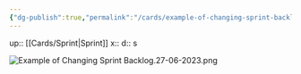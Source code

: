 ```yaml
---
{"dg-publish":true,"permalink":"/cards/example-of-changing-sprint-backlog/"}
---
```


up:: [[Cards/Sprint\|Sprint]] 
x:: 
d:: s

![Example of Changing Sprint Backlog.27-06-2023.png](/img/user/Extras/Images/Example%20of%20Changing%20Sprint%20Backlog.27-06-2023.png)

